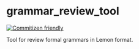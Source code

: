 # grammar_review_tool
[![Commitizen friendly](https://img.shields.io/badge/commitizen-friendly-brightgreen.svg)](http://commitizen.github.io/cz-cli/)

Tool for review formal grammars in Lemon format.
